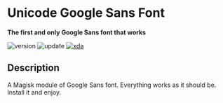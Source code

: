 # Unicode Google Sans Font
**The first and only Google Sans font that works**

![version](https://img.shields.io/badge/Version-4.0.0--final-brightgreen.svg) 
![update](https://img.shields.io/badge/Update-Feb_23,_2019-blue.svg) 
[![xda](https://img.shields.io/badge/XDA-Thread-orange.svg)](https://forum.xda-developers.com/apps/magisk/font-headline-fonts-nongthaihoang-t3886349) 

## Description
A Magisk module of Google Sans font. Everything works as it should be. Install it and enjoy.
